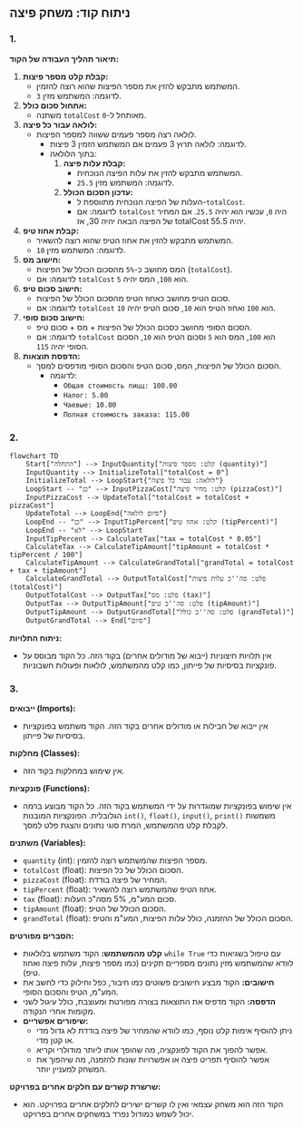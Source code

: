 ## ניתוח קוד: משחק פיצה

### 1. <algorithm>

**תיאור תהליך העבודה של הקוד:**

1.  **קבלת קלט מספר פיצות:**
    *   המשתמש מתבקש להזין את מספר הפיצות שהוא רוצה להזמין.
    *   לדוגמה: המשתמש מזין `3`.
2.  **אתחול סכום כולל:**
    *   משתנה `totalCost` מאותחל ל-`0`.
3.  **לולאה עבור כל פיצה:**
    *   לולאה רצה מספר פעמים ששווה למספר הפיצות.
        *   לדוגמה: לולאה תרוץ 3 פעמים אם המשתמש הזמין 3 פיצות.
        *   בתוך הלולאה:
            1.  **קבלת עלות פיצה:**
                *   המשתמש מתבקש להזין את עלות הפיצה הנוכחית.
                *   לדוגמה: המשתמש מזין `25.5`.
            2.  **עדכון הסכום הכולל:**
                *   העלות של הפיצה הנוכחית מתווספת ל-`totalCost`.
                *   לדוגמה: אם `totalCost` היה `0`, עכשיו הוא יהיה `25.5`. אם המחיר של הפיצה הבאה יהיה 30, אז totalCost יהיה 55.5.
4.  **קבלת אחוז טיפ:**
    *   המשתמש מתבקש להזין את אחוז הטיפ שהוא רוצה להשאיר.
    *    לדוגמה: המשתמש מזין `10`.
5.  **חישוב מס:**
    *   המס מחושב כ-`5%` מהסכום הכולל של הפיצות (`totalCost`).
    *   לדוגמה: אם `totalCost` הוא `100`, המס יהיה `5`.
6.  **חישוב סכום טיפ:**
    *   סכום הטיפ מחושב כאחוז הטיפ מהסכום הכולל של הפיצות.
    *   לדוגמה: אם `totalCost` הוא `100` ואחוז הטיפ הוא `10`, סכום הטיפ יהיה `10`.
7.  **חישוב סכום סופי:**
    *   הסכום הסופי מחושב כסכום הכולל של הפיצות + מס + סכום טיפ.
    *   לדוגמה: אם `totalCost` הוא `100`, המס הוא `5` וסכום הטיפ הוא `10`, הסכום הסופי יהיה `115`.
8.  **הדפסת תוצאות:**
    *   הסכום הכולל של הפיצות, המס, סכום הטיפ והסכום הסופי מודפסים למסך.
        *   לדוגמה:
            *   `Общая стоимость пицц: 100.00`
            *   `Налог: 5.00`
            *   `Чаевые: 10.00`
            *   `Полная стоимость заказа: 115.00`

### 2. <mermaid>

```mermaid
flowchart TD
    Start["התחלה"] --> InputQuantity["קלט: מספר פיצות (quantity)"]
    InputQuantity --> InitializeTotal["totalCost = 0"]
    InitializeTotal --> LoopStart{"לולאה: עבור כל פיצה"}
    LoopStart -- "כן" --> InputPizzaCost["קלט: מחיר פיצה (pizzaCost)"]
    InputPizzaCost --> UpdateTotal["totalCost = totalCost + pizzaCost"]
    UpdateTotal --> LoopEnd{"סיום לולאה"}
    LoopEnd -- "כן" --> InputTipPercent["קלט: אחוז טיפ (tipPercent)"]
    LoopEnd -- "לא" --> LoopStart
    InputTipPercent --> CalculateTax["tax = totalCost * 0.05"]
    CalculateTax --> CalculateTipAmount["tipAmount = totalCost * tipPercent / 100"]
    CalculateTipAmount --> CalculateGrandTotal["grandTotal = totalCost + tax + tipAmount"]
    CalculateGrandTotal --> OutputTotalCost["פלט: סה''כ עלות פיצות (totalCost)"]
    OutputTotalCost --> OutputTax["פלט: מס (tax)"]
    OutputTax --> OutputTipAmount["פלט: סה''כ טיפ (tipAmount)"]
    OutputTipAmount --> OutputGrandTotal["פלט: סה''כ כולל (grandTotal)"]
    OutputGrandTotal --> End["סיום"]
```

**ניתוח התלויות:**

*   אין תלויות חיצוניות (ייבוא של מודולים אחרים) בקוד הזה. כל הקוד מבוסס על פונקציות בסיסיות של פייתון, כמו קלט מהמשתמש, לולאות ופעולות חשבוניות.

### 3. <explanation>

**ייבואים (Imports):**
*   אין ייבוא של חבילות או מודולים אחרים בקוד הזה. הקוד משתמש בפונקציות בסיסיות של פייתון.

**מחלקות (Classes):**
*   אין שימוש במחלקות בקוד הזה.

**פונקציות (Functions):**
*   אין שימוש בפונקציות שמוגדרות על ידי המשתמש בקוד הזה. כל הקוד מבוצע ברמה הגלובלית. הפונקציות המובנות `int()`, `float()`, `input()`, `print()` משמשות לקבלת קלט מהמשתמש, המרת סוגי נתונים והצגת פלט למסך.

**משתנים (Variables):**

*   `quantity` (int): מספר הפיצות שהמשתמש רוצה להזמין.
*   `totalCost` (float): הסכום הכולל של כל הפיצות.
*   `pizzaCost` (float): המחיר של פיצה בודדת.
*   `tipPercent` (float): אחוז הטיפ שהמשתמש רוצה להשאיר.
*   `tax` (float): סכום המע"מ, 5% מסה"כ העלות.
*   `tipAmount` (float): הסכום הכולל של הטיפ.
*   `grandTotal` (float): הסכום הכולל של ההזמנה, כולל עלות הפיצות, המע"מ והטיפ.

**הסברים מפורטים:**

*   **קלט מהמשתמש:** הקוד משתמש בלולאות `while True` עם טיפול בשגיאות כדי לוודא שהמשתמש מזין נתונים מספריים תקינים (כמו מספר פיצות, עלות פיצה ואחוז טיפ).
*   **חישובים:** הקוד מבצע חישובים פשוטים כמו חיבור, כפל וחילוק כדי לחשב את המע"מ, הטיפ והסכום הסופי.
*   **הדפסה:** הקוד מדפיס את התוצאות בצורה מפורטת ומעוצבת, כולל עיגול לשני מקומות אחרי הנקודה.
*   **שיפורים אפשריים:**
    *   ניתן להוסיף אימות קלט נוסף, כמו לוודא שהמחיר של פיצה בודדת לא גדול מדי או קטן מדי.
    *   אפשר להפוך את הקוד לפונקציה, מה שהופך אותו ליותר מודולרי וקריא.
    *   אפשר להוסיף תפריט פיצה או אפשרויות שונות להזמנה, מה שיהפוך את המשחק למעניין יותר.

**שרשרת קשרים עם חלקים אחרים בפרויקט:**

*   הקוד הזה הוא משחק עצמאי ואין לו קשרים ישירים לחלקים אחרים בפרויקט. הוא יכול לשמש כמודול נפרד במשחקים אחרים בפרויקט.